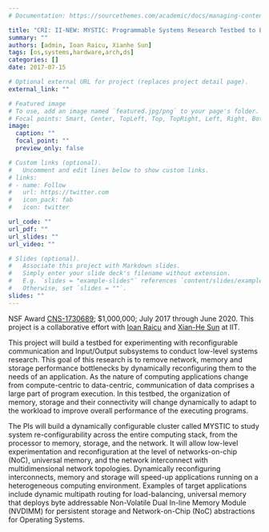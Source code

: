 ```yaml
---
# Documentation: https://sourcethemes.com/academic/docs/managing-content/

title: "CRI: II-NEW: MYSTIC: Programmable Systems Research Testbed to Explore a Stack-WIde Adaptive System fabriC"
summary: ""
authors: [admin, Ioan Raicu, Xianhe Sun]
tags: [os,systems,hardware,arch,ds]
categories: []
date: 2017-07-15

# Optional external URL for project (replaces project detail page).
external_link: ""

# Featured image
# To use, add an image named `featured.jpg/png` to your page's folder.
# Focal points: Smart, Center, TopLeft, Top, TopRight, Left, Right, BottomLeft, Bottom, BottomRight.
image:
  caption: ""
  focal_point: ""
  preview_only: false

# Custom links (optional).
#   Uncomment and edit lines below to show custom links.
# links:
# - name: Follow
#   url: https://twitter.com
#   icon_pack: fab
#   icon: twitter

url_code: ""
url_pdf: ""
url_slides: ""
url_video: ""

# Slides (optional).
#   Associate this project with Markdown slides.
#   Simply enter your slide deck's filename without extension.
#   E.g. `slides = "example-slides"` references `content/slides/example-slides.md`.
#   Otherwise, set `slides = ""`.
slides: ""
---
```


NSF Award [CNS-1730689](https://www.nsf.gov/awardsearch/showAward?AWD_ID=1730689&HistoricalAwards=false); 
$1,000,000; July 2017 through June 2020. This project is a collaborative effort with
[Ioan Raicu](http://www.cs.iit.edu/~iraicu/) and [Xian-He Sun](http://www.cs.iit.edu/~scs/sun/) at
IIT.

This project will build a testbed for experimenting with reconfigurable
communication and Input/Output subsystems to conduct low-level systems
research. This goal of this research is to remove network, memory and storage
performance bottlenecks by dynamically reconfiguring them to the needs of an
application. As the nature of computing applications change from
compute-centric to data-centric, communication of data comprises a large part
of program execution. In this testbed, the organization of memory, storage and
their connectivity will change dynamically to adapt to the workload to improve
overall performance of the executing programs.

The PIs will build a dynamically configurable cluster called MYSTIC to study
system re-configurability across the entire computing stack, from the processor
to memory, storage, and the network. It will allow low-level experimentation
and reconfiguration at the level of networks-on-chip (NoC), universal memory,
and the network interconnect with multidimensional network topologies.
Dynamically reconfiguring interconnects, memory and storage will speed-up
applications running on a heterogeneous computing environment. Examples of
target applications include dynamic multipath routing for load-balancing,
universal memory that deploys byte addressable Non-Volatile Dual In-line Memory
Module (NVDIMM) for persistent storage and Network-on-Chip (NoC) abstractions
for Operating Systems.
